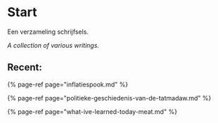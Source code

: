 # Start

Een verzameling schrijfsels.

_A collection of various writings._

## Recent:

{% page-ref page="inflatiespook.md" %}

{% page-ref page="politieke-geschiedenis-van-de-tatmadaw.md" %}

{% page-ref page="what-ive-learned-today-meat.md" %}




